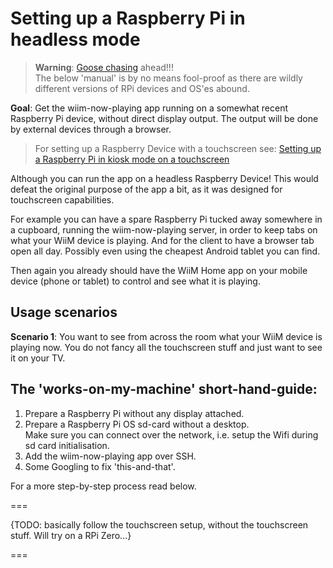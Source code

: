 # Setting up a Raspberry Pi in headless mode

> **Warning**: [Goose chasing](https://www.urbandictionary.com/define.php?term=goose%20chase) ahead!!!  
The below 'manual' is by no means fool-proof as there are wildly different versions of RPi devices and OS'es abound.

**Goal**: Get the wiim-now-playing app running on a somewhat recent Raspberry Pi device, without direct display output. The output will be done by external devices through a browser.

> For setting up a Raspberry Device with a touchscreen see: [Setting up a Raspberry Pi in kiosk mode on a touchscreen](RPi-Setup.md)

Although you can run the app on a headless Raspberry Device! This would defeat the original purpose of the app a bit, as it was designed for touchscreen capabilities.

For example you can have a spare Raspberry Pi tucked away somewhere in a cupboard, running the wiim-now-playing server, in order to keep tabs on what your WiiM device is playing. And for the client to have a browser tab open all day. Possibly even using the cheapest Android tablet you can find.

Then again you already should have the WiiM Home app on your mobile device (phone or tablet) to control and see what it is playing.

## Usage scenarios

**Scenario 1**: You want to see from across the room what your WiiM device is playing now. You do not fancy all the touchscreen stuff and just want to see it on your TV.

## **The 'works-on-my-machine' short-hand-guide:**

1. Prepare a Raspberry Pi without any display attached.  
2. Prepare a Raspberry Pi OS sd-card without a desktop.  
   Make sure you can connect over the network, i.e. setup the Wifi during sd card initialisation.
3. Add the wiim-now-playing app over SSH.
4. Some Googling to fix 'this-and-that'.  

For a more step-by-step process read below.

===

{TODO: basically follow the touchscreen setup, without the touchscreen stuff. Will try on a RPi Zero...}

===
